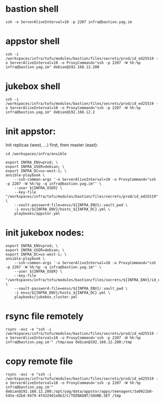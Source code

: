 # bastion shell

    ssh -o ServerAliveInterval=10 -p 2207 infra@bastion.yag.im

# appstor shell

    ssh -i /workspaces/infra/tofu/modules/bastion/files/secrets/prod/id_ed25519 -o ServerAliveInterval=10 -o ProxyCommand="ssh -p 2207 -W %h:%p infra@bastion.yag.im" debian@192.168.12.200

# jukebox shell

    ssh -i /workspaces/infra/tofu/modules/bastion/files/secrets/prod/id_ed25519 -o ServerAliveInterval=10 -o ProxyCommand="ssh -p 2207 -W %h:%p infra@bastion.yag.im" debian@192.168.12.2

# init appstor:

Init replicas (west, ...) first, then master (east):

    cd /workspaces/infra/ansible

    export INFRA_ENV=prod; \
    export INFRA_USER=debian; \
    export INFRA_DC=us-west-1; \
    ansible-playbook \
        --ssh-common-args '-o ServerAliveInterval=10 -o ProxyCommand="ssh -p 2207 -W %h:%p -q infra@bastion.yag.im"' \
        --user ${INFRA_USER} \
        --key-file "/workspaces/infra/tofu/modules/bastion/files/secrets/prod/id_ed25519" \
        --vault-password-file=envs/${INFRA_ENV}/.vault_pwd \
        -i envs/${INFRA_ENV}/hosts_${INFRA_DC}.yml \
        playbooks/appstor.yml

# init jukebox nodes:

    export INFRA_ENV=prod; \
    export INFRA_USER=debian; \
    export INFRA_DC=us-west-1; \
    ansible-playbook \
        --ssh-common-args '-o ServerAliveInterval=10 -o ProxyCommand="ssh -p 2207 -W %h:%p -q infra@bastion.yag.im"' \
        --user ${INFRA_USER} \
        --key-file "/workspaces/infra/tofu/modules/bastion/files/secrets/${INFRA_ENV}/id_ed25519" \
        --vault-password-file=envs/${INFRA_ENV}/.vault_pwd \
        -i envs/${INFRA_ENV}/hosts_${INFRA_DC}.yml \
        playbooks/jukebox_cluster.yml

# rsync file remotely

    rsync -avz -e "ssh -i /workspaces/infra/tofu/modules/bastion/files/secrets/prod/id_ed25519 -o ServerAliveInterval=10 -o ProxyCommand='ssh -p 2207 -W %h:%p infra@bastion.yag.im'" /tmp/aaa debian@192.168.12.200:/tmp

# copy remote file

    rsync -avz -e "ssh -i /workspaces/infra/tofu/modules/bastion/files/secrets/prod/id_ed25519 -o ServerAliveInterval=10 -o ProxyCommand='ssh -p 2207 -W %h:%p infra@bastion.yag.im'" debian@192.168.12.200:/opt/yag/data/appstor/apps/teenagent/3a0921b0-545e-42bd-9479-4f4329d1e8b3/C/TEENAGNT/SOUND.SET /tmp
